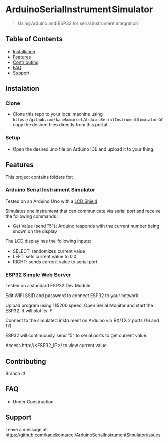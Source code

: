 # ArduinoSerialInstrumentSimulator
> Using Arduino and ESP32 for serial instrument integration

## Table of Contents

- [Installation](#installation)
- [Features](#features)
- [Contributing](#contributing)
- [FAQ](#faq)
- [Support](#support)

## Instalation

### Clone

- Clone this repo to your local machine using `https://github.com/kanekomarcel/ArduinoSerialInstrumentSimulator` or copy the desired files directly from this portal 

### Setup

- Open the desired .ino file on Arduino IDE and upload it to your thing.

## Features

This project contains folders for: 

### <a href="https://github.com/kanekomarcel/ArduinoSerialInstrumentSimulator/tree/master/SerialInstrumentWithLCD">Arduino Serial Instrument Simulator
</a>

Tested on an Arduino Uno with a <a href="https://www.filipeflop.com/produto/display-lcd-shield-com-teclado-para-arduino/" target="blank">LCD Shield</a>

Simulates one instrument that can communicate via serial port and receive the following commands:
- Get Value (send "5"): Arduino responds with the current number being shown on the display

The LCD display has the following inputs:
- SELECT: randomizes current value
- LEFT: sets current value to 0.0
- RIGHT: sends current value to serial port

### <a href="https://github.com/kanekomarcel/ArduinoSerialInstrumentSimulator/tree/master/sketchSimpleWebServerESP32">ESP32 Simple Web Server </a>

Tested on a standard ESP32 Dev Module. 

Edit WIFI SSID and password to connect ESP32 to your network. 

Upload program using 115200 speed. Open Serial Monitor and start the ESP32. It will plot its IP.

Connect to the simulated instrument on Arduino via RX/TX 2 ports (16 and 17).

ESP32 will continuously send "5" to serial ports to get current value.

Access http://<ESP32_IP>/ to view current value.

## Contributing

Branch it!

## FAQ

- Under Construction

## Support

Leave a message at: https://github.com/kanekomarcel/ArduinoSerialInstrumentSimulator/issues
